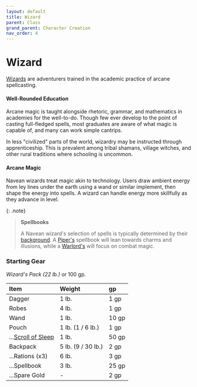 ```yaml
---
layout: default
title: Wizard
parent: Class
grand_parent: Character Creation
nav_order: 4
---
```


# Wizard

[Wizards](../../more/classes/wizard) are adventurers trained in the academic practice of arcane spellcasting. 

#### Well-Rounded Education
Arcane magic is taught alongside rhetoric, grammar, and mathematics in academies for the well-to-do. Though few ever develop to the point of casting full-fledged spells, most graduates are aware of what magic is capable of, and many can work simple cantrips.

In less "civilized" parts of the world, wizardry may be instructed through apprenticeship. This is prevalent among tribal shamans, village witches, and other rural traditions where schooling is uncommon.

<!-- #### Scrolls
A practitioner is valued as much for their ability to use [scrolls](../../gear/scrolls) as for their individual talents. Fortifications regularly stockpiles caches of scrolls to arm warmages, allowing them to wreak havoc at a level well-beyond their natural capacity.  -->

#### Arcane Magic
Navean wizards treat magic akin to technology. Users draw ambient energy from ley lines under the earth using a wand or similar implement, then shape the energy into spells. A wizard can handle energy more skillfully as they advance in level.

{: .note}
> **Spellbooks**
>
> A Navean wizard's selection of spells is typically determined by their [background](../background/index). A [Piper's](../background/piper) spellbook will lean towards charms and illusions, while a [Warlord's](../background/warlord) will focus on combat magic.

### Starting Gear

_Wizard's Pack (22 lb.)_ or 100 gp.

| Item                                     | Weight             | gp    |
| :--------------------------------------- | :----------------- | :---- |
| Dagger                                   | 1 lb.              | 1 gp  |
| Robes                                    | 4 lb.              | 1 gp  |
| Wand                                     | 1 lb.              | 10 gp |
| Pouch                                    | 1 lb. (1 / 6 lb.)  | 1 gp  |
| ...[Scroll of Sleep](../../gear/scrolls) | 1 lb.              | 50 gp |
| Backpack                                 | 5 lb. (9 / 30 lb.) | 2 gp  |
| ...Rations (x3)                          | 6 lb.              | 3 gp  |
| ...Spellbook                             | 3 lb.              | 25 gp |
| ...Spare Gold                            | -                  | 2 gp  |
